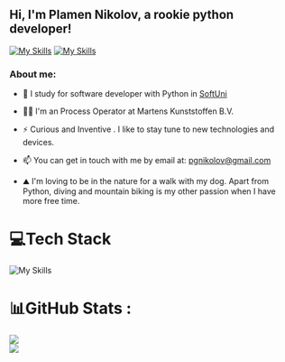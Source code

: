 ## Hi, I'm Plamen Nikolov, a rookie python developer!

[![My Skills](https://go-skill-icons.vercel.app/api/icons?i=gmail)](mailto:pgnikolov@gmail.com)
[![My Skills](https://go-skill-icons.vercel.app/api/icons?i=linkedin)](https://www.linkedin.com/in/pgnikolov/)


### About me:

- 🔭 I study for software developer with Python in [SoftUni](https://softuni.bg/curriculum)

- 👨‍🎓 I'm an Process Operator at Martens Kunststoffen B.V.
 
- ⚡ Curious and Inventive . I like to stay tune to new technologies and devices.

-  📫 You can get in touch with me by email at: pgnikolov@gmail.com

- ⛰️ I'm loving to be in the nature for a walk with my dog. Apart from Python, diving and mountain biking is my other passion when I have more free time.
  
# 💻Tech Stack
![My Skills](https://go-skill-icons.vercel.app/api/icons?i=python,pycharm,javascript,vscode,jupyter,html,css,github)


# 📊GitHub Stats :
![](https://github-readme-streak-stats.herokuapp.com/?user=pgnikolov&theme=vue-dark&hide_border=false)<br/>
![](https://github-readme-stats.vercel.app/api/top-langs/?username=pgnikolov&theme=vue-dark&hide_border=false&include_all_commits=false&count_private=false&layout=compact)
          
